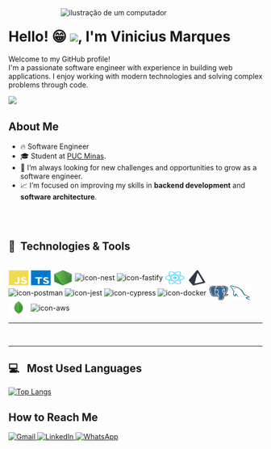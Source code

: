 <img src="https://raw.githubusercontent.com/MicaelliMedeiros/micaellimedeiros/master/image/computer-illustration.png" alt="ilustração de um computador" min-width="400px" max-width="400px" width="400px" align="right">

<h1 align="left"> Hello! 😁 <img src="https://raw.githubusercontent.com/kaueMarques/kaueMarques/master/hi.gif" width="30px">, I'm Vinicius Marques</h1>
<p>Welcome to my GitHub profile! <br> I'm a passionate software engineer with experience in building web applications. I enjoy working with modern technologies and solving complex problems through code.</p>
<p align="left"> <img src="https://komarev.com/ghpvc/?username=viniciusmarques-dev&color=red"/></p>

## About Me

- 🔥 Software Engineer
- 🎓 Student at [PUC Minas](www.pucminas.br).
- 🧠 I’m always looking for new challenges and opportunities to grow as a software engineer.
- 📈 I’m focused on improving my skills in **backend development** and **software architecture**.

<br>
<br>

## 🔧 &nbsp;Technologies & Tools
<div style="display: inline-block"><br>
<img align="center" alt="icon-Js" height="30" width="40" src="https://raw.githubusercontent.com/devicons/devicon/master/icons/javascript/javascript-plain.svg">
  <img align="center" alt="icon-Ts" height="30" width="40" src="https://raw.githubusercontent.com/devicons/devicon/master/icons/typescript/typescript-plain.svg">
  <img align="center" alt="icon-node" height="30" width="40" src="https://raw.githubusercontent.com/devicons/devicon/master/icons/nodejs/nodejs-original.svg">
  <img align="center" alt="icon-nest" height="30" width="40" src="https://cdn.jsdelivr.net/gh/devicons/devicon@latest/icons/nestjs/nestjs-original.svg" />
  <img align="center" alt="icon-fastify" height="30" width="40" src="https://cdn.jsdelivr.net/gh/devicons/devicon@latest/icons/fastify/fastify-original.svg" />
  <img align="center" alt="icon-React" height="30" width="40" src="https://raw.githubusercontent.com/devicons/devicon/master/icons/react/react-original.svg">
  <img align="center" alt="icon-prisma" height="30" width="40" src="https://raw.githubusercontent.com/devicons/devicon/master/icons/prisma/prisma-original.svg">
  <img align="center" alt="icon-postman" height="30" width="40" src="https://cdn.jsdelivr.net/gh/devicons/devicon@latest/icons/postman/postman-original.svg" />
  <img align="center" alt="icon-jest" height="30" width="40" src="https://cdn.jsdelivr.net/gh/devicons/devicon@latest/icons/jest/jest-plain.svg" />
  <img align="center" alt="icon-cypress" height="30" width="40" src="https://cdn.jsdelivr.net/gh/devicons/devicon@latest/icons/cypressio/cypressio-original.svg" />
  <img align="center" alt="icon-docker" height="30" width="40" src="https://cdn.jsdelivr.net/gh/devicons/devicon@latest/icons/docker/docker-original.svg" />
  <img align="center" alt="icon-postgre" height="30" width="40" src="https://raw.githubusercontent.com/devicons/devicon/master/icons/postgresql/postgresql-original.svg">
  <img align="center" alt="icon-sql" height="30" width="40" src="https://raw.githubusercontent.com/devicons/devicon/master/icons/mysql/mysql-original.svg">
  <img align="center" alt="icon-mongo" height="30" width="40" src="https://raw.githubusercontent.com/devicons/devicon/master/icons/mongodb/mongodb-original.svg">
  <img align="center" alt="icon-aws" height="30" width="40" src="https://cdn.jsdelivr.net/gh/devicons/devicon@latest/icons/amazonwebservices/amazonwebservices-original-wordmark.svg" />
</div>

---
<br>

---

## 💻 &nbsp; Most Used Languages
[![Top Langs](https://github-readme-stats.vercel.app/api/top-langs/?username=viniciusmarques-dev&layout=compact)](https://github.com/anuraghazra/github-readme-stats)

## How to Reach Me

<p align="left">
  <a href="mailto:viniciusmarques.dev@gmail.com" target="_blank" title="Gmail">
    <img src="https://img.shields.io/badge/-Gmail-FF0000?style=flat-square&labelColor=FF0000&logo=gmail&logoColor=white" alt="Gmail"/>
  </a>
  <a href="https://www.linkedin.com/in/viniciusmarques-/" target="_blank" title="LinkedIn">
    <img src="https://img.shields.io/badge/-Linkedin-0e76a8?style=flat-square&logo=Linkedin&logoColor=white" alt="LinkedIn"/>
  </a>
  <a href="https://wa.me/+5532999770830" target="_blank" title="WhatsApp">
    <img src="https://img.shields.io/badge/-WhatsApp-25d366?style=flat-square&labelColor=25d366&logo=whatsapp&logoColor=white" alt="WhatsApp"/>
  </a>
</p>
